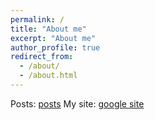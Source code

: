 ```yaml
---
permalink: /
title: "About me"
excerpt: "About me"
author_profile: true
redirect_from:
  - /about/
  - /about.html
---
```


Posts: [posts](https://shiliangzuo.github.io/year-archive)
My site: [google site](https://sites.google.com/view/shiliangzuo)
